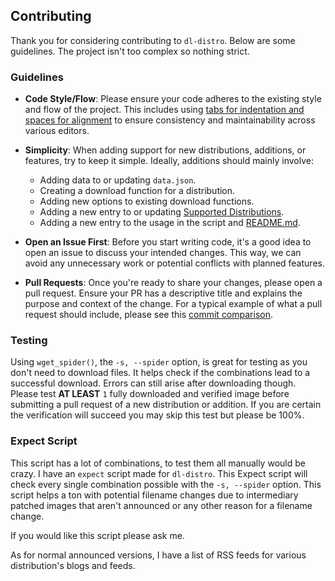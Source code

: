 ## Contributing

Thank you for considering contributing to `dl-distro`. Below are some guidelines. The project isn't too complex so nothing strict.

### Guidelines

- **Code Style/Flow**: Please ensure your code adheres to the existing style and flow of the project. This includes using [tabs for indentation and spaces for alignment](https://vim.fandom.com/wiki/Indent_with_tabs,_align_with_spaces) to ensure consistency and maintainability across various editors.

- **Simplicity**: When adding support for new distributions, additions, or features, try to keep it simple. Ideally, additions should mainly involve:

  - Adding data to or updating `data.json`.
  - Creating a download function for a distribution.
  - Adding new options to existing download functions.
  - Adding a new entry to or updating [Supported Distributions](README.md#supported-distributions).
  - Adding a new entry to the usage in the script and [README.md](README.md#usage).

- **Open an Issue First**: Before you start writing code, it's a good idea to open an issue to discuss your intended changes. This way, we can avoid any unnecessary work or potential conflicts with planned features.

- **Pull Requests**: Once you're ready to share your changes, please open a pull request. Ensure your PR has a descriptive title and explains the purpose and context of the change. For a typical example of what a pull request should include, please see this [commit comparison](https://codeberg.org/bashuser30/dl-distro/compare/34dbaa14e8...64e55c4b7d).

### Testing

Using `wget_spider()`, the `-s, --spider` option, is great for testing as you don't need to download files. It helps check if the combinations lead to a successful download. Errors can still arise after downloading though. Please test **AT LEAST** `1` fully downloaded and verified image before submitting a pull request of a new distribution or addition. If you are certain the verification will succeed you may skip this test but please be 100%.

### Expect Script

This script has a lot of combinations, to test them all manually would be crazy. I have an `expect` script made for `dl-distro`. This Expect script will check every single combination possible with the `-s, --spider` option. This script helps a ton with potential filename changes due to intermediary patched images that aren't announced or any other reason for a filename change.

If you would like this script please ask me.

As for normal announced versions, I have a list of RSS feeds for various distribution's blogs and feeds.
